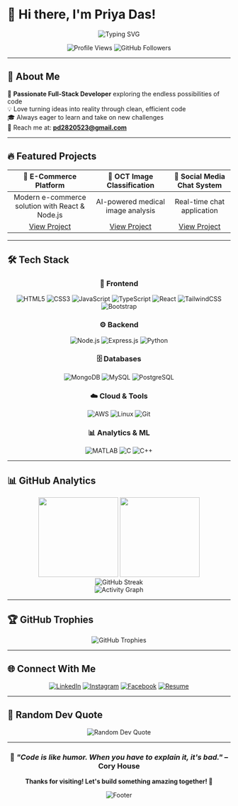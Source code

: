 # 💫 Hi there, I'm Priya Das!

<div align="center">
  <img src="https://readme-typing-svg.demolab.com?font=Fira+Code&size=22&duration=3000&pause=1000&color=00D9FF&center=true&vCenter=true&width=435&lines=Full-Stack+Developer;AI+%26+ML+Enthusiast;Problem+Solver;Always+Learning!" alt="Typing SVG" />
</div>

<p align="center">
  <img src="https://komarev.com/ghpvc/?username=priyadas732&label=Profile%20views&color=00d9ff&style=flat" alt="Profile Views" />
  <img src="https://img.shields.io/github/followers/priyadas732?label=Followers&style=social" alt="GitHub Followers" />
</p>

---

## 🚀 About Me

🎯 **Passionate Full-Stack Developer** exploring the endless possibilities of code  
💡 Love turning ideas into reality through clean, efficient code  
🎓 Always eager to learn and take on new challenges  
📧 Reach me at: **pd2820523@gmail.com**

---

## 🔥 Featured Projects

<div align="center">
  
| 🛒 **E-Commerce Platform** | 🔬 **OCT Image Classification** | 💬 **Social Media Chat System** |
|:---:|:---:|:---:|
| Modern e-commerce solution with React & Node.js | AI-powered medical image analysis | Real-time chat application |
| [View Project](https://github.com/Priyadas732/Vishva-E-commerce) | [View Project](https://github.com/Priyadas732/OCT-image-classification) | [View Project](https://github.com/Priyadas732/Social-media-chat-system) |

</div>

---

## 🛠️ Tech Stack

<div align="center">

### 🎨 Frontend
![HTML5](https://img.shields.io/badge/html5-%23E34F26.svg?style=for-the-badge&logo=html5&logoColor=white)
![CSS3](https://img.shields.io/badge/css3-%231572B6.svg?style=for-the-badge&logo=css3&logoColor=white)
![JavaScript](https://img.shields.io/badge/javascript-%23323330.svg?style=for-the-badge&logo=javascript&logoColor=%23F7DF1E)
![TypeScript](https://img.shields.io/badge/typescript-%23007ACC.svg?style=for-the-badge&logo=typescript&logoColor=white)
![React](https://img.shields.io/badge/react-%2320232a.svg?style=for-the-badge&logo=react&logoColor=%2361DAFB)
![TailwindCSS](https://img.shields.io/badge/tailwindcss-%2338B2AC.svg?style=for-the-badge&logo=tailwind-css&logoColor=white)
![Bootstrap](https://img.shields.io/badge/bootstrap-%238511FA.svg?style=for-the-badge&logo=bootstrap&logoColor=white)

### ⚙️ Backend
![Node.js](https://img.shields.io/badge/node.js-6DA55F?style=for-the-badge&logo=node.js&logoColor=white)
![Express.js](https://img.shields.io/badge/express.js-%23404d59.svg?style=for-the-badge&logo=express&logoColor=%2361DAFB)
![Python](https://img.shields.io/badge/python-3670A0?style=for-the-badge&logo=python&logoColor=ffdd54)

### 🗄️ Databases
![MongoDB](https://img.shields.io/badge/MongoDB-%234ea94b.svg?style=for-the-badge&logo=mongodb&logoColor=white)
![MySQL](https://img.shields.io/badge/mysql-%2300f.svg?style=for-the-badge&logo=mysql&logoColor=white)
![PostgreSQL](https://img.shields.io/badge/postgresql-%23316192.svg?style=for-the-badge&logo=postgresql&logoColor=white)

### ☁️ Cloud & Tools
![AWS](https://img.shields.io/badge/AWS-%23FF9900.svg?style=for-the-badge&logo=amazon-aws&logoColor=white)
![Linux](https://img.shields.io/badge/Linux-FCC624?style=for-the-badge&logo=linux&logoColor=black)
![Git](https://img.shields.io/badge/git-%23F05033.svg?style=for-the-badge&logo=git&logoColor=white)

### 📊 Analytics & ML
![MATLAB](https://img.shields.io/badge/MATLAB-%23FF6600.svg?style=for-the-badge&logo=mathworks&logoColor=white)
![C](https://img.shields.io/badge/c-%2300599C.svg?style=for-the-badge&logo=c&logoColor=white)
![C++](https://img.shields.io/badge/c++-%2300599C.svg?style=for-the-badge&logo=c%2B%2B&logoColor=white)

</div>

---

## 📊 GitHub Analytics

<div align="center">
  <img height="180em" src="https://github-readme-stats.vercel.app/api?username=priyadas732&show_icons=true&theme=tokyonight&include_all_commits=true&count_private=true"/>
  <img height="180em" src="https://github-readme-stats.vercel.app/api/top-langs/?username=priyadas732&layout=compact&langs_count=8&theme=tokyonight"/>
</div>

<div align="center">
  <img src="https://github-readme-streak-stats.herokuapp.com/?user=priyadas732&theme=tokyonight" alt="GitHub Streak" />
</div>

<div align="center">
  <img src="https://github-readme-activity-graph.vercel.app/graph?username=priyadas732&theme=tokyo-night&hide_border=true" alt="Activity Graph" />
</div>

---

## 🏆 GitHub Trophies

<div align="center">
  <img src="https://github-profile-trophy.vercel.app/?username=priyadas732&theme=tokyonight&no-frame=true&no-bg=false&margin-w=4" alt="GitHub Trophies" />
</div>

---

## 🌐 Connect With Me

<div align="center">
  
[![LinkedIn](https://img.shields.io/badge/LinkedIn-%230077B5.svg?style=for-the-badge&logo=linkedin&logoColor=white)](https://linkedin.com/in/priya-das)
[![Instagram](https://img.shields.io/badge/Instagram-%23E4405F.svg?style=for-the-badge&logo=Instagram&logoColor=white)](https://instagram.com/_priya_das7)
[![Facebook](https://img.shields.io/badge/Facebook-%231877F2.svg?style=for-the-badge&logo=Facebook&logoColor=white)](https://fb.com/priya-das)
[![Resume](https://img.shields.io/badge/Resume-%23FF6B6B.svg?style=for-the-badge&logo=googledrive&logoColor=white)](https://drive.google.com/file/d/1JJAQeeL6Qv0LSsCpfF-8wmnfQ2mJeeFV/view?usp=sharing)

</div>

---

## 💭 Random Dev Quote

<div align="center">
  <img src="https://quotes-github-readme.vercel.app/api?type=horizontal&theme=tokyonight" alt="Random Dev Quote" />
</div>

---

<div align="center">
  
### 🎵 *"Code is like humor. When you have to explain it, it's bad."* – Cory House

**Thanks for visiting! Let's build something amazing together! 🚀**

<img src="https://capsule-render.vercel.app/api?type=waving&color=gradient&height=100&section=footer&text=Happy%20Coding!&fontSize=16&fontColor=white&animation=twinkling" alt="Footer" />

</div>
